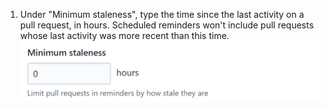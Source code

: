 1. Under "Minimum staleness", type the time since the last activity on a pull request, in hours. Scheduled reminders won't include pull requests whose last activity was more recent than this time. ![Minimum staleness field](/assets/images/help/settings/scheduled-reminders-min-staleness-field.png)